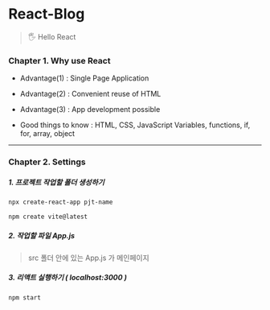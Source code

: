 # React-Blog
> 🖐 Hello React 
### Chapter 1. Why use React
* Advantage(1) : Single Page Application
* Advantage(2) : Convenient reuse of HTML
* Advantage(3) : App development possible

* Good things to know : HTML, CSS, JavaScript Variables, functions, if, for, array, object

---

### Chapter 2. Settings

##### 1. 프로젝트 작업할 폴더 생성하기

```bash
npx create-react-app pjt-name
``` 
```bash
npm create vite@latest
```


##### 2. 작업할 파일 App.js

> src 폴더 안에 있는 App.js 가 메인페이지 



##### 3. 리액트 실행하기 ( localhost:3000 )

```bash
npm start
```
